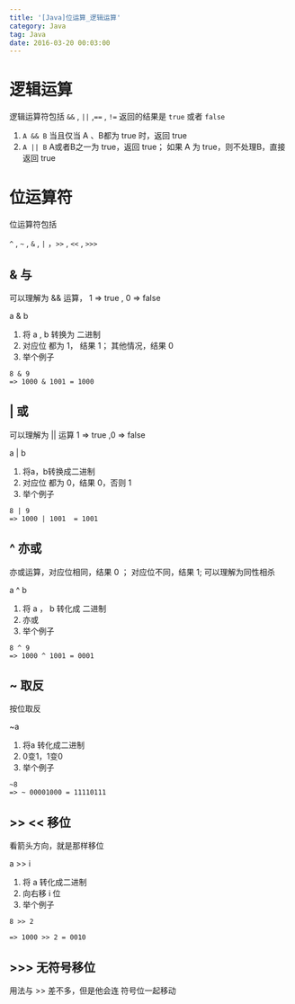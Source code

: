 ```yaml
---
title: '[Java]位运算_逻辑运算'
category: Java
tag: Java
date: 2016-03-20 00:03:00
---
```



# 逻辑运算

逻辑运算符包括 `&&` ,  `||` ,`==` , `!=`
返回的结果是 `true` 或者 `false` 


1. `A && B`
当且仅当 A 、B都为 true 时，返回 true
2. `A || B`
A或者B之一为 true，返回 true； 
如果 A 为 true，则不处理B，直接返回 true



# 位运算符

位运算符包括

`^` ,  `~` ,  `&` , `|` ，`>>` , `<<` ,  `>>>`

## & 与


可以理解为 && 运算， 1 => true , 0 => false

a & b 
1. 将 a , b 转换为 二进制
2. 对应位 都为 1， 结果 1； 其他情况，结果 0
3. 举个例子
````
8 & 9
=> 1000 & 1001 = 1000

````

## | 或

可以理解为 || 运算  1 => true ,0 => false

a | b

1. 将a，b转换成二进制
2. 对应位 都为 0，结果 0，否则 1
3. 举个例子
```
8 | 9
=> 1000 | 1001  = 1001
```



## ^ 亦或

亦或运算，对应位相同，结果 0 ； 对应位不同，结果 1; 可以理解为同性相杀

a ^ b
1. 将 a ， b 转化成 二进制
2. 亦或
3. 举个例子
```
8 ^ 9
=> 1000 ^ 1001 = 0001
```


## ~ 取反

按位取反

~a

1. 将a 转化成二进制
2. 0变1，1变0
3. 举个例子
```
~8
=> ~ 00001000 = 11110111 
```

## >>  << 移位

看箭头方向，就是那样移位

a >> i
1. 将 a 转化成二进制
2. 向右移 i 位
3. 举个例子
```
8 >> 2

=> 1000 >> 2 = 0010
```


## >>> 无符号移位

用法与 >> 差不多，但是他会连 符号位一起移动

